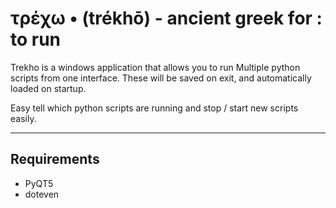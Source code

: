 τρέχω • (trékhō) - ancient greek for : to run
=

Trekho is a windows application that allows you to run Multiple python scripts from one interface.
These will be saved on exit, and automatically loaded on startup.

Easy tell which python scripts are running and stop / start new scripts easily.

---

## Requirements
 * PyQT5
 * doteven